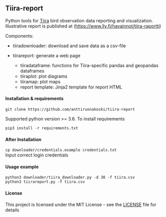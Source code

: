 ## Tiira-report

Python tools for [Tiira](https://www.tiira.fi) bird observation data reporting and visualization. Illustrative report is published at (https://www.lly.fi/havainnot/tiira-raportti) 
  
Components:

- tiiradownloader: download and save data as a csv-file

- tiirareport: generate a web page
	+ tiiradataframe: functions for Tiira-specific pandas and geopandas dataframes 
	+ tiiraplot: plot diagrams
	+ tiiramap: plot maps
	+ report template: Jinja2 template for report HTML

#### Installation & requirements

`git clone https://github.com/anttiruonakoski/tiira-report`

Supported python version >= 3.6.
To install requirements

`pip3 install -r requirements.txt` 

#### After Installation

`cp downloader/credentials.example credentials.txt`  
Input correct login credentials

#### Usage example

```
python3 downloader/tiira_downloader.py -d 30 -f tiira.csv
python3 tiirareport.py -f tiira.csv
```

#### License

This project is licensed under the MIT License - see the [LICENSE](LICENSE) file for details


